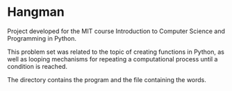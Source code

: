 Hangman
=======

Project developed for the MIT course Introduction to Computer Science and 
Programming in Python.

This problem set was related to the topic of creating functions in Python, as well
as looping mechanisms for repeating a computational process until a condition is
reached.

The directory contains the program and the file containing the words.